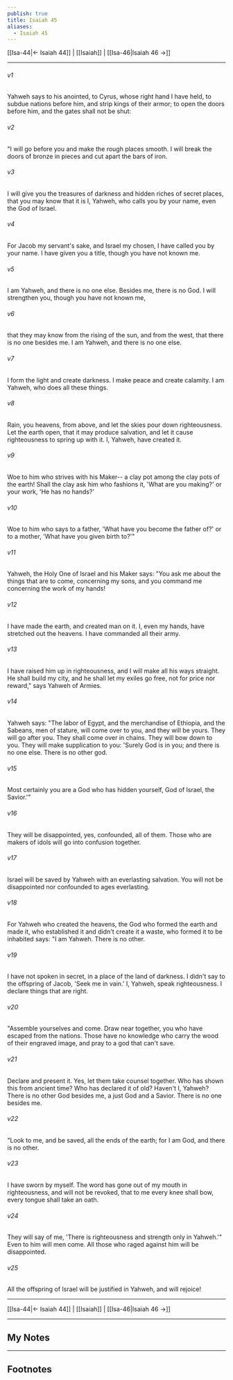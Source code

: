 ```yaml
---
publish: true
title: Isaiah 45
aliases:
  - Isaiah 45
---
```


[[Isa-44|← Isaiah 44]] | [[Isaiah]] | [[Isa-46|Isaiah 46 →]]
***



###### v1 
Yahweh says to his anointed, to Cyrus, whose right hand I have held, to subdue nations before him, and strip kings of their armor; to open the doors before him, and the gates shall not be shut: 

###### v2 
"I will go before you and make the rough places smooth. I will break the doors of bronze in pieces and cut apart the bars of iron. 

###### v3 
I will give you the treasures of darkness and hidden riches of secret places, that you may know that it is I, Yahweh, who calls you by your name, even the God of Israel. 

###### v4 
For Jacob my servant's sake, and Israel my chosen, I have called you by your name. I have given you a title, though you have not known me. 

###### v5 
I am Yahweh, and there is no one else. Besides me, there is no God. I will strengthen you, though you have not known me, 

###### v6 
that they may know from the rising of the sun, and from the west, that there is no one besides me. I am Yahweh, and there is no one else. 

###### v7 
I form the light and create darkness. I make peace and create calamity. I am Yahweh, who does all these things. 

###### v8 
Rain, you heavens, from above, and let the skies pour down righteousness. Let the earth open, that it may produce salvation, and let it cause righteousness to spring up with it. I, Yahweh, have created it. 

###### v9 
Woe to him who strives with his Maker-- a clay pot among the clay pots of the earth! Shall the clay ask him who fashions it, 'What are you making?' or your work, 'He has no hands?' 

###### v10 
Woe to him who says to a father, 'What have you become the father of?' or to a mother, 'What have you given birth to?'" 

###### v11 
Yahweh, the Holy One of Israel and his Maker says: "You ask me about the things that are to come, concerning my sons, and you command me concerning the work of my hands! 

###### v12 
I have made the earth, and created man on it. I, even my hands, have stretched out the heavens. I have commanded all their army. 

###### v13 
I have raised him up in righteousness, and I will make all his ways straight. He shall build my city, and he shall let my exiles go free, not for price nor reward," says Yahweh of Armies. 

###### v14 
Yahweh says: "The labor of Egypt, and the merchandise of Ethiopia, and the Sabeans, men of stature, will come over to you, and they will be yours. They will go after you. They shall come over in chains. They will bow down to you. They will make supplication to you: 'Surely God is in you; and there is no one else. There is no other god. 

###### v15 
Most certainly you are a God who has hidden yourself, God of Israel, the Savior.'" 

###### v16 
They will be disappointed, yes, confounded, all of them. Those who are makers of idols will go into confusion together. 

###### v17 
Israel will be saved by Yahweh with an everlasting salvation. You will not be disappointed nor confounded to ages everlasting. 

###### v18 
For Yahweh who created the heavens, the God who formed the earth and made it, who established it and didn't create it a waste, who formed it to be inhabited says: "I am Yahweh. There is no other. 

###### v19 
I have not spoken in secret, in a place of the land of darkness. I didn't say to the offspring of Jacob, 'Seek me in vain.' I, Yahweh, speak righteousness. I declare things that are right. 

###### v20 
"Assemble yourselves and come. Draw near together, you who have escaped from the nations. Those have no knowledge who carry the wood of their engraved image, and pray to a god that can't save. 

###### v21 
Declare and present it. Yes, let them take counsel together. Who has shown this from ancient time? Who has declared it of old? Haven't I, Yahweh? There is no other God besides me, a just God and a Savior. There is no one besides me. 

###### v22 
"Look to me, and be saved, all the ends of the earth; for I am God, and there is no other. 

###### v23 
I have sworn by myself. The word has gone out of my mouth in righteousness, and will not be revoked, that to me every knee shall bow, every tongue shall take an oath. 

###### v24 
They will say of me, 'There is righteousness and strength only in Yahweh.'" Even to him will men come. All those who raged against him will be disappointed. 

###### v25 
All the offspring of Israel will be justified in Yahweh, and will rejoice!

***
[[Isa-44|← Isaiah 44]] | [[Isaiah]] | [[Isa-46|Isaiah 46 →]]

---
## My Notes

---
## Footnotes